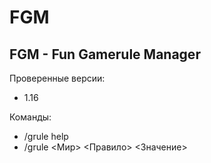 # FGM
FGM - Fun Gamerule Manager
--------------------------

Проверенные версии:
 - 1.16

Команды:
 - /grule help
 - /grule <Мир> <Правило> <Значение>
